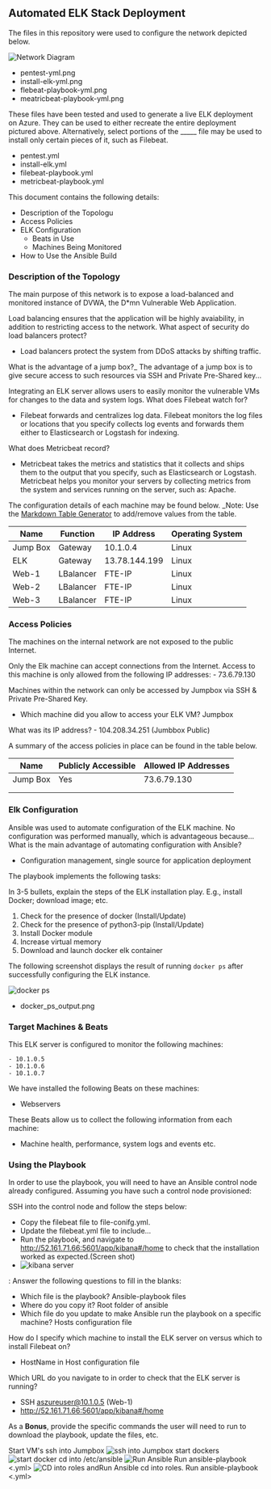 ## Automated ELK Stack Deployment

The files in this repository were used to configure the network depicted below.

![Network Diagram](https://github.com/BCOMPLEXX/Project1/blob/cd3b57cde9b6933a52b5db390173f7307d06e4be/diagrams/Project%201%20Cloud%20Security.png)

  - pentest-yml.png
  - install-elk-yml.png
  - flebeat-playbook-yml.png
  - meatricbeat-playbook-yml.png

These files have been tested and used to generate a live ELK deployment on Azure. They can be used to either recreate the entire deployment pictured above. Alternatively, select portions of the _____ file may be used to install only certain pieces of it, such as Filebeat.

  - pentest.yml
  - install-elk.yml
  - filebeat-playbook.yml
  - metricbeat-playbook.yml

This document contains the following details:
- Description of the Topologu
- Access Policies
- ELK Configuration
  - Beats in Use
  - Machines Being Monitored
- How to Use the Ansible Build


### Description of the Topology

The main purpose of this network is to expose a load-balanced and monitored instance of DVWA, the D*mn Vulnerable Web Application.

Load balancing ensures that the application will be highly avaiability, in addition to restricting access to the network.
What aspect of security do load balancers protect?
- Load balancers protect the system from DDoS attacks by shifting traffic. 

What is the advantage of a jump box?_
The advantage of a jump box is to give secure access to such resources via SSH and Private Pre-Shared key... 


Integrating an ELK server allows users to easily monitor the vulnerable VMs for changes to the data and system logs.
What does Filebeat watch for?
- Filebeat forwards and centralizes log data. Filebeat monitors the log files or locations that you specify collects log events and forwards them either to Elasticsearch or Logstash for indexing.

What does Metricbeat record?
- Metricbeat takes the metrics and statistics that it collects and ships them to the output that you specify, such as Elasticsearch or Logstash. Metricbeat helps you monitor your servers by collecting metrics from the system and services running on the server, such as: Apache.


The configuration details of each machine may be found below.
_Note: Use the [Markdown Table Generator](http://www.tablesgenerator.com/markdown_tables) to add/remove values from the table.

| Name     | Function | IP Address   | Operating System |
|----------|----------|--------------|------------------|
| Jump Box | Gateway  | 10.1.0.4     | Linux            |
| ELK      | Gateway  | 13.78.144.199| Linux            |
| Web-1    | LBalancer| FTE-IP       | Linux            |
| Web-2    | LBalancer| FTE-IP       | Linux            |
| Web-3    | LBalancer| FTE-IP       | Linux            |

### Access Policies

The machines on the internal network are not exposed to the public Internet. 

Only the Elk machine can accept connections from the Internet. Access to this machine is only allowed from the following IP addresses:
    - 73.6.79.130

Machines within the network can only be accessed by Jumpbox via SSH & Private Pre-Shared Key.
- Which machine did you allow to access your ELK VM? Jumpbox

What was its IP address?
    - 104.208.34.251 (Jumbbox Public)

A summary of the access policies in place can be found in the table below.

| Name     | Publicly Accessible | Allowed IP Addresses |
|----------|---------------------|----------------------|
| Jump Box |        Yes          |    73.6.79.130       |
|          |                     |                      |
|          |                     |                      |

### Elk Configuration

Ansible was used to automate configuration of the ELK machine. No configuration was performed manually, which is advantageous because...
What is the main advantage of automating configuration with Ansible?
- Configuration management, single source for application deployment

The playbook implements the following tasks:

In 3-5 bullets, explain the steps of the ELK installation play. E.g., install Docker; download image; etc.

1.  Check for the presence of docker (Install/Update)
2.  Check for the presence of python3-pip (Install/Update)
3.  Install Docker module
4.  Increase virtual memory
5.  Download and launch docker elk container


The following screenshot displays the result of running `docker ps` after successfully configuring the ELK instance.

![docker ps](https://github.com/BCOMPLEXX/Project1/blob/fae4c7a529165f21aec36ff7e317d52fdd4a4433/diagrams/Elk%20Docker%20ps.png)

- docker_ps_output.png

### Target Machines & Beats
This ELK server is configured to monitor the following machines:

    - 10.1.0.5
    - 10.1.0.6
    - 10.1.0.7


We have installed the following Beats on these machines:
- Webservers

These Beats allow us to collect the following information from each machine:
- Machine health, performance, system logs and events etc.  

### Using the Playbook
In order to use the playbook, you will need to have an Ansible control node already configured. Assuming you have such a control node provisioned: 

SSH into the control node and follow the steps below:
- Copy the filebeat file to file-conifg.yml.
- Update the filebeat.yml file to include...
- Run the playbook, and navigate to http://52.161.71.66:5601/app/kibana#/home to check that the installation worked as expected.(Screen shot)  
-  ![kibana server](https://github.com/BCOMPLEXX/Project1/blob/cd89ba8f67c405e4df7c4db96fd30dd4f014c084/diagrams/Welcome%20to%20Kibana.png)


    

: Answer the following questions to fill in the blanks:
- Which file is the playbook? Ansible-playbook files   
- Where do you copy it? Root folder of ansible 
- Which file do you update to make Ansible run the playbook on a specific machine? Hosts configuration file

How do I specify which machine to install the ELK server on versus which to install Filebeat on?
- HostName in Host configuration file

Which URL do you navigate to in order to check that the ELK server is running?
- SSH aszureuser@10.1.0.5 (Web-1)
- http://52.161.71.66:5601/app/kibana#/home

As a **Bonus**, provide the specific commands the user will need to run to download the playbook, update the files, etc.

Start VM's
ssh into Jumpbox
![ssh into Jumpbox](https://github.com/BCOMPLEXX/Project1/blob/c33a9121ebd6acf315dc016a1c6ad11404b48989/Bonus/1.png)
start dockers
![start docker](https://github.com/BCOMPLEXX/Project1/blob/c33a9121ebd6acf315dc016a1c6ad11404b48989/Bonus/2.png)
cd into /etc/ansible
![Run Ansible](https://github.com/BCOMPLEXX/Project1/blob/c33a9121ebd6acf315dc016a1c6ad11404b48989/Bonus/3.png)
Run ansible-playbook <.yml>
![CD into roles andRun Ansible](https://github.com/BCOMPLEXX/Project1/blob/c33a9121ebd6acf315dc016a1c6ad11404b48989/Bonus/4.png)
cd into roles. Run ansible-playbook <.yml>

